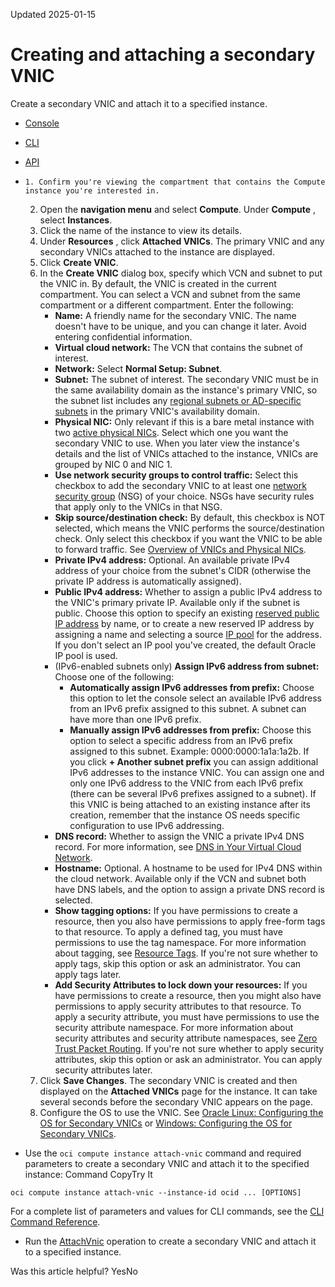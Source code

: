 Updated 2025-01-15
# Creating and attaching a secondary VNIC
Create a secondary VNIC and attach it to a specified instance.
  * [Console](https://docs.oracle.com/en-us/iaas/Content/Network/Tasks/managingvnics_tasks-attach.htm)
  * [CLI](https://docs.oracle.com/en-us/iaas/Content/Network/Tasks/managingvnics_tasks-attach.htm)
  * [API](https://docs.oracle.com/en-us/iaas/Content/Network/Tasks/managingvnics_tasks-attach.htm)


  *     1. Confirm you're viewing the compartment that contains the Compute instance you're interested in. 
    2. Open the **navigation menu** and select **Compute**. Under **Compute** , select **Instances**.
    3. Click the name of the instance to view its details.
    4. Under **Resources** , click **Attached VNICs**.
The primary VNIC and any secondary VNICs attached to the instance are displayed. 
    5. Click **Create VNIC**. 
    6. In the **Create VNIC** dialog box, specify which VCN and subnet to put the VNIC in. By default, the VNIC is created in the current compartment. You can select a VCN and subnet from the same compartment or a different compartment.
Enter the following:
       * **Name:** A friendly name for the secondary VNIC. The name doesn't have to be unique, and you can change it later. Avoid entering confidential information.
       * **Virtual cloud network:** The VCN that contains the subnet of interest.
       * **Network:** Select **Normal Setup: Subnet**.
       * **Subnet:** The subnet of interest. The secondary VNIC must be in the same availability domain as the instance's primary VNIC, so the subnet list includes any [regional subnets or AD-specific subnets](https://docs.oracle.com/en-us/iaas/Content/Network/Tasks/Overview_of_VCNs_and_Subnets.htm#Overview "Learn about virtual cloud networks \(VCNs\) and subnets in OCI.") in the primary VNIC's availability domain. 
       * **Physical NIC:** Only relevant if this is a bare metal instance with two [active physical NICs](https://docs.oracle.com/en-us/iaas/Content/Network/Tasks/managingVNICs.htm#overview). Select which one you want the secondary VNIC to use. When you later view the instance's details and the list of VNICs attached to the instance, VNICs are grouped by NIC 0 and NIC 1. 
       * **Use network security groups to control traffic:** Select this checkbox to add the secondary VNIC to at least one [network security group](https://docs.oracle.com/en-us/iaas/Content/Network/Concepts/networksecuritygroups.htm#Network_Security_Groups) (NSG) of your choice. NSGs have security rules that apply only to the VNICs in that NSG.
       * **Skip source/destination check:** By default, this checkbox is NOT selected, which means the VNIC performs the source/destination check. Only select this checkbox if you want the VNIC to be able to forward traffic. See [Overview of VNICs and Physical NICs](https://docs.oracle.com/en-us/iaas/Content/Network/Tasks/managingVNICs.htm#overview). 
       * **Private IPv4 address:** Optional. An available private IPv4 address of your choice from the subnet's CIDR (otherwise the private IP address is automatically assigned).
       * **Public IPv4 address:** Whether to assign a public IPv4 address to the VNIC's primary private IP. Available only if the subnet is public. Choose this option to specify an existing [reserved public IP address](https://docs.oracle.com/en-us/iaas/Content/Network/Tasks/managingpublicIPs.htm#overview__res_eph) by name, or to create a new reserved IP address by assigning a name and selecting a source [IP pool](https://docs.oracle.com/en-us/iaas/Content/Network/Concepts/ip_pools.htm#ip_pools) for the address. If you don't select an IP pool you've created, the default Oracle IP pool is used.
       * (IPv6-enabled subnets only) **Assign IPv6 address from subnet:** Choose one of the following: 
         * **Automatically assign IPv6 addresses from prefix:** Choose this option to let the console select an available IPv6 address from an IPv6 prefix assigned to this subnet. A subnet can have more than one IPv6 prefix. 
         * **Manually assign IPv6 addresses from prefix:** Choose this option to select a specific address from an IPv6 prefix assigned to this subnet. Example: 0000:0000:1a1a:1a2b. 
If you click **+ Another subnet prefix** you can assign additional IPv6 addresses to the instance VNIC. You can assign one and only one IPv6 address to the VNIC from each IPv6 prefix (there can be several IPv6 prefixes assigned to a subnet). If this VNIC is being attached to an existing instance after its creation, remember that the instance OS needs specific configuration to use IPv6 addressing. 
       * **DNS record:** Whether to assign the VNIC a private IPv4 DNS record. For more information, see [DNS in Your Virtual Cloud Network](https://docs.oracle.com/en-us/iaas/Content/Network/Concepts/dns.htm#DNS_in_Your_Virtual_Cloud_Network).
       * **Hostname:** Optional. A hostname to be used for IPv4 DNS within the cloud network. Available only if the VCN and subnet both have DNS labels, and the option to assign a private DNS record is selected.
       * **Show tagging options:** If you have permissions to create a resource, then you also have permissions to apply free-form tags to that resource. To apply a defined tag, you must have permissions to use the tag namespace. For more information about tagging, see [Resource Tags](https://docs.oracle.com/iaas/Content/General/Concepts/resourcetags.htm). If you're not sure whether to apply tags, skip this option or ask an administrator. You can apply tags later. 
       * **Add Security Attributes to lock down your resources:** If you have permissions to create a resource, then you might also have permissions to apply security attributes to that resource. To apply a security attribute, you must have permissions to use the security attribute namespace. For more information about security attributes and security attribute namespaces, see [Zero Trust Packet Routing](https://docs.oracle.com/iaas/Content/zero-trust-packet-routing/home.htm). If you're not sure whether to apply security attributes, skip this option or ask an administrator. You can apply security attributes later.
    7. Click **Save Changes**. The secondary VNIC is created and then displayed on the **Attached VNICs** page for the instance. It can take several seconds before the secondary VNIC appears on the page. 
    8. Configure the OS to use the VNIC. See [Oracle Linux: Configuring the OS for Secondary VNICs](https://docs.oracle.com/en-us/iaas/Content/Network/Tasks/managingVNICs.htm#Linux) or [Windows: Configuring the OS for Secondary VNICs](https://docs.oracle.com/en-us/iaas/Content/Network/Tasks/managingVNICs.htm#Windows).
  * Use the `oci compute instance attach-vnic` command and required parameters to create a secondary VNIC and attach it to the specified instance:
Command
CopyTry It
```
oci compute instance attach-vnic --instance-id ocid ... [OPTIONS]
```

For a complete list of parameters and values for CLI commands, see the [CLI Command Reference](https://docs.oracle.com/iaas/tools/oci-cli/latest).
  * Run the [AttachVnic](https://docs.oracle.com/iaas/api/#/en/iaas/latest/VnicAttachment/AttachVnic) operation to create a secondary VNIC and attach it to a specified instance.


Was this article helpful?
YesNo

